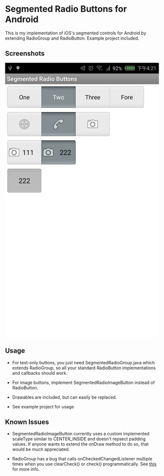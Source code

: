 Segmented Radio Buttons for Android
===================================

This is my implementation of iOS's segmented controls for Android by extending RadioGroup and RadioButton. Example project included.

Screenshots
-----------

![Segmented Toggle Button](https://github.com/makeramen/android-segmentedradiobutton/raw/master/screens/segmentedradio.png)

Usage
-----

* For text-only buttons, you just need SegmentedRadioGroup.java which extends RadioGroup, so all your standard RadioButton implementations and callbacks should work.

* For image buttons, implement SegmentedRadioImageButton instead of RadioButton.

* Drawables are included, but can easily be replaced.

* See example project for usage

Known Issues
------------

* SegmentedRadioImageButton currently uses a custom implemented scaleType similar to CENTER_INSIDE and doesn't repsect padding values. If anyone wants to extend the onDraw method to do so, that would be much appreciated.

* RadioGroup has a bug that calls onCheckedChangedListener multiple times when you use clearCheck() or check() programmatically. See [this](http://stackoverflow.com/questions/4519103/error-in-androids-clearcheck-for-radiogroup) for more info.
